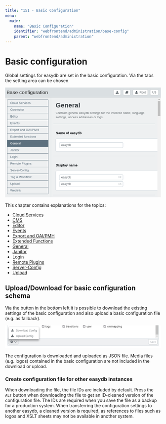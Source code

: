 ```yaml
---
title: "151 - Basic Configuration"
menu:
  main:
    name: "Basic Configuration"
    identifier: "webfrontend/administration/base-config"
    parent: "webfrontend/administration"
---
```

# Basic configuration

Global settings for easydb are set in the basic configuration. Via the tabs the setting area can be chosen.

![](basis_config_en_en_new.png)

This chapter contains explanations for the topics:

* [Cloud Services](cloud)
* [CMS](cms)
* [Editor](editor)
* [Events](event_logging)
* [Export and OAI/PMH](export)
* [Extended Functions](extended)
* [General](general)
* [Janitor](janitor)
* [Login](login)
* [Remote Plugins](plugins)
* [Server-Config](server-config)
* [Upload](upload)

## Upload/Download for basic configuration schema

Via the <i class="fa fa-cog"></i> button in the bottom left it is possible to download the existing settings of the basic configuration and also upload a basic configuration file (e.g. as fallback).

![](basis_config_schema_en_en.jpg)

The configuration is downloaded and uploaded as JSON file. Media files (e.g. logos) contained in the basic configuration are not included in the download or upload.

### Create configuration file for other easydb instances

When downloading the file, the file IDs are included by default. Press the `ALT` button when downloading the file to get an ID-cleaned version of the configuration file. The IDs are required when you save the file as a backup for a production system. When transferring the configuration settings to another easydb, a cleaned version is required, as references to files such as logos and XSLT sheets may not be available in another system.
